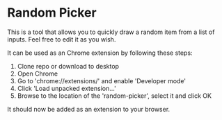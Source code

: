 # Random Picker
This is a tool that allows you to quickly draw a random item from a list of inputs. Feel free to edit it as you wish.

It can be used as an Chrome extension by following these steps:

1. Clone repo or download to desktop
2. Open Chrome
3. Go to 'chrome://extensions/' and enable 'Developer mode'
4. Click 'Load unpacked extension...'
5. Browse to the location of the 'random-picker', select it and click OK

It should now be added as an extension to your browser. 
